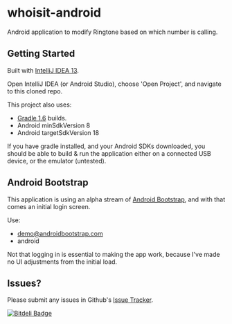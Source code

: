 whoisit-android
===============

Android application to modify Ringtone based on which number is calling.

Getting Started
--------------

Built with [IntelliJ IDEA 13](http://jetbrains.com/idea/).

Open IntelliJ IDEA (or Android Studio), choose 'Open Project', and navigate to this cloned repo.

This project also uses:

- [Gradle 1.6](http://services.gradle.org/distributions/gradle-1.6-bin.zip) builds.
- Android minSdkVersion 8
- Android targetSdkVersion 18

If you have gradle installed, and your Android SDKs downloaded, you should be able to build & run the application either on a connected USB device, or the emulator (untested).


Android Bootstrap
--------------
This application is using an alpha stream of [Android Bootstrap](http://androidbootstrap.com), and with that comes an initial login screen.

Use:
- demo@androidbootstrap.com
- android

Not that logging in is essential to making the app work, because I've made no UI adjustments from the initial load.

Issues?
--------------
Please submit any issues in Github's [Issue Tracker](http://github.com/mitch-b/whoisit-android/issues).

[![Bitdeli Badge](https://d2weczhvl823v0.cloudfront.net/mitch-b/whoisit-android/trend.png)](https://bitdeli.com/free "Bitdeli Badge")

